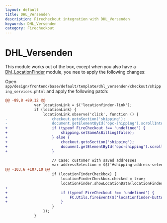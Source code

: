 ```yaml
---
layout: default
title: DHL_Versenden
description: Firecheckout integration with DHL_Versenden
keywords: DHL_Versenden
category: Firecheckout
---
```


# DHL_Versenden

This module works out of the box, except when you also have a
[Dhl_LocationFinder](/m1/extensions/firecheckout/supported-modules/dhl-locationfinder/)
module, you nee to apply the following changes:

Open `app/design/frontend/base/default/template/dhl_versenden/checkout/shipping_services.phtml`
and apply the following patch:

```diff
@@ -89,8 +89,12 @@
             var locationLink = $('locationfinder-link');
             if (locationLink) {
                 locationLink.observe('click', function () {
-                    checkout.gotoSection('shipping');
-                    document.getElementById('opc-shipping').scrollIntoView();
+                    if (typeof FireCheckout !== 'undefined') {
+                        shipping.setSameAsBilling(false);
+                    } else {
+                        checkout.gotoSection('shipping');
+                        document.getElementById('opc-shipping').scrollIntoView();
+                    }

                     // Case: customer with saved addresses
                     var addressSelection = $$('#shipping-address-select option[value=""]').first();
@@ -103,6 +107,10 @@
                     if (locationFinderCheckbox) {
                         locationFinderCheckbox.checked = true;
                         locationFinder.showLocationData(locationFinderCheckbox.checked);
+
+                        if (typeof FireCheckout !== 'undefined') {
+                            FC.Utils.fireEvent($('locationfinder-button'), 'click');
+                        }
                     }
                 });
             }
```
